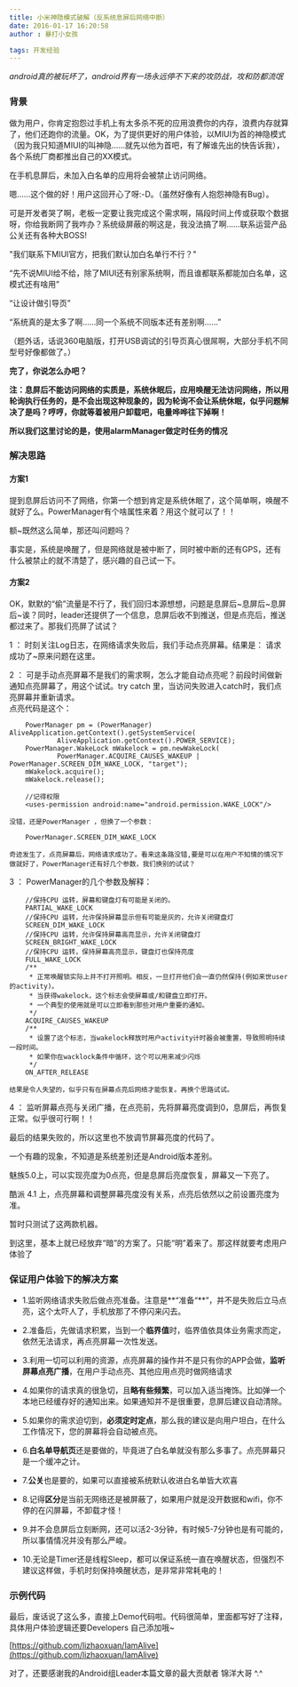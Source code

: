 ```yaml
---
title: 小米神隐模式破解（反系统息屏后网络中断）
date: 2016-01-17 16:20:58
author : 暴打小女孩

tags: 开发经验
---
```



*android真的被玩坏了，android界有一场永远停不下来的攻防战，攻和防都流氓*

### 背景

  做为用户，你肯定抱怨过手机上有太多杀不死的应用浪费你的内存，浪费内存就算了，他们还跑你的流量。OK，为了提供更好的用户体验，以MIUI为首的神隐模式（因为我只知道MIUI的叫神隐……就先以他为首吧，有了解谁先出的快告诉我），各个系统厂商都推出自己的XX模式。
  
  在手机息屏后，未加入白名单的应用将会被禁止访问网络。
  
  嗯……这个做的好！用户这回开心了呀:-D。（虽然好像有人抱怨神隐有Bug）。
  
  可是开发者哭了啊，老板一定要让我完成这个需求啊，隔段时间上传或获取个数据呀，你给我断网了我咋办？系统级屏蔽的啊这是，我没法搞了啊……联系运营产品公关还有各种大BOSS!
  
  <!-- more -->
  
  "我们联系下MIUI官方，把我们默认加白名单行不行？"	
  
  “先不说MIUI给不给，除了MIUI还有别家系统啊，而且谁都联系都能加白名单，这模式还有啥用”
  
  “让设计做引导页”
  
  “系统真的是太多了啊……同一个系统不同版本还有差别啊……”
  
  
  （题外话，话说360电脑版，打开USB调试的引导页真心很屌啊，大部分手机不同型号好像都做了。）
  
 **完了，你说怎么办吧？**
 
 **注：息屏后不能访问网络的实质是，系统休眠后，应用唤醒无法访问网络，所以用轮询执行任务的，是不会出现这种现象的，因为轮询不会让系统休眠，似乎问题解决了是吗？哼哼，你就等着被用户卸载吧，电量哗哗往下掉啊！**
 
 **所以我们这里讨论的是，使用alarmManager做定时任务的情况**
 
### 解决思路

#### 方案1

提到息屏后访问不了网络，你第一个想到肯定是系统休眠了，这个简单啊，唤醒不就好了么。PowerManager有个啥属性来着？用这个就可以了！！

额~既然这么简单，那还叫问题吗？

事实是，系统是唤醒了，但是网络就是被中断了，同时被中断的还有GPS，还有什么被禁止的就不清楚了，感兴趣的自己试一下。



#### 方案2

OK，默默的“偷”流量是不行了，我们回归本源想想，问题是息屏后~息屏后~息屏后~诶？同时，leader还提供了一个信息，息屏后收不到推送，但是点亮后，推送都过来了。那我们亮屏了试试？

1 ： 时刻关注Log日志，在网络请求失败后，我们手动点亮屏幕。结果是： 请求成功了~原来问题在这里。

2 ： 可是手动点亮屏幕不是我们的需求啊，怎么才能自动点亮呢？前段时间做新通知点亮屏幕了，用这个试试。try catch 里，当访问失败进入catch时，我们点亮屏幕并重新请求。  
	点亮代码是这个：
	
		PowerManager pm = (PowerManager) AliveApplication.getContext().getSystemService(
                AliveApplication.getContext().POWER_SERVICE);
    	PowerManager.WakeLock mWakelock = pm.newWakeLock(
                PowerManager.ACQUIRE_CAUSES_WAKEUP | PowerManager.SCREEN_DIM_WAKE_LOCK, "target");
    	mWakelock.acquire();
    	mWakelock.release();

		//记得权限
		<uses-permission android:name="android.permission.WAKE_LOCK"/>

	没错，还是PowerManager ，但换了一个参数：

		PowerManager.SCREEN_DIM_WAKE_LOCK
	
	奇迹发生了，点亮屏幕后，网络请求成功了。看来这条路没错,要是可以在用户不知情的情况下做就好了，PowerManager还有好几个参数，我们换别的试试？

3 ： PowerManager的几个参数及解释：

		//保持CPU 运转，屏幕和键盘灯有可能是关闭的。
    	PARTIAL_WAKE_LOCK
    	//保持CPU 运转，允许保持屏幕显示但有可能是灰的，允许关闭键盘灯
    	SCREEN_DIM_WAKE_LOCK
    	//保持CPU 运转，允许保持屏幕高亮显示，允许关闭键盘灯
    	SCREEN_BRIGHT_WAKE_LOCK
    	//保持CPU 运转，保持屏幕高亮显示，键盘灯也保持亮度
    	FULL_WAKE_LOCK
    	/**
     	 * 正常唤醒锁实际上并不打开照明。相反，一旦打开他们会一直仍然保持(例如来世user的activity)。
     	 * 当获得wakelock，这个标志会使屏幕或/和键盘立即打开。
     	 * 一个典型的使用就是可以立即看到那些对用户重要的通知。
     	 */
    	ACQUIRE_CAUSES_WAKEUP
    	/**
     	 * 设置了这个标志，当wakelock释放时用户activity计时器会被重置，导致照明持续一段时间。
     	 * 如果你在wacklock条件中循环，这个可以用来减少闪烁
    	 */
    	ON_AFTER_RELEASE

	结果是令人失望的，似乎只有在屏幕点亮后网络才能恢复。再换个思路试试。
	
4 ： 监听屏幕点亮与关闭广播，在点亮前，先将屏幕亮度调到0，息屏后，再恢复正常。似乎很可行啊！！

最后的结果失败的，所以这里也不放调节屏幕亮度的代码了。 
	
一个有趣的现象，不知道是系统差别还是Android版本差别。
	
魅族5.0上，可以实现亮度为0点亮，但是息屏后亮度恢复，屏幕又一下亮了。
	
酷派 4.1 上，点亮屏幕和调整屏幕亮度没有关系，点亮后依然以之前设置亮度为准。
	
暂时只测试了这两款机器。
	
到这里，基本上就已经放弃“暗”的方案了。只能“明”着来了。那这样就要考虑用户体验了
	
### 保证用户体验下的解决方案
- 1.监听网络请求失败后做点亮准备。注意是**“准备“**”，并不是失败后立马点亮，这个太吓人了，手机放那了不停闪来闪去。

- 2.准备后，先做请求积累，当到一个**临界值**时，临界值依具体业务需求而定，依然无法请求，再点亮屏幕一次性发送。

- 3.利用一切可以利用的资源，点亮屏幕的操作并不是只有你的APP会做，**监听屏幕点亮广播**，在用户手动点亮、其他应用点亮时做网络请求

- 4.如果你的请求真的很急切，且**略有些频繁**，可以加入适当掩饰。比如弹一个本地已经缓存好的通知出来。如果通知并不是很重要，息屏后建议自动清除。

- 5.如果你的需求迫切到，**必须定时定点**，那么我的建议是向用户坦白，在什么工作情况下，您的屏幕将会自动被点亮。

- 6.**白名单导航页**还是要做的，毕竟进了白名单就没有那么多事了。点亮屏幕只是一个缓冲之计。

- 7.**公关**也是要的，如果可以直接被系统默认收进白名单皆大欢喜

- 8.记得**区分**是当前无网络还是被屏蔽了，如果用户就是没开数据和wifi，你不停的在闪屏幕，不卸载才怪！

- 9.并不会息屏后立刻断网，还可以活2-3分钟，有时候5-7分钟也是有可能的，所以事情情况并没有那么严峻。

- 10.无论是Timer还是线程Sleep，都可以保证系统一直在唤醒状态，但强烈不建议这样做，手机时刻保持唤醒状态，是非常非常耗电的！



### 示例代码

最后，废话说了这么多，直接上Demo代码啦。代码很简单，里面都写好了注释，具体用户体验逻辑还要Developers 自己添加哦~

[https://github.com/lizhaoxuan/IamAlive](https://github.com/lizhaoxuan/IamAlive)

对了，还要感谢我的Android组Leader本篇文章的最大贡献者 锦洋大哥 ^.^










 
